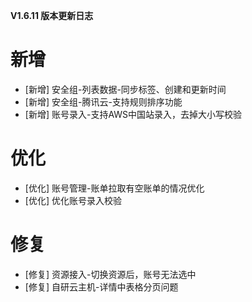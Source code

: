 **V1.6.11 版本更新日志**

# 新增
- [新增] 安全组-列表数据-同步标签、创建和更新时间
- [新增] 安全组-腾讯云-支持规则排序功能
- [新增] 账号录入-支持AWS中国站录入，去掉大小写校验

# 优化
- [优化] 账号管理-账单拉取有空账单的情况优化
- [优化] 优化账号录入校验

# 修复

- [修复] 资源接入-切换资源后，账号无法选中
- [修复] 自研云主机-详情中表格分页问题


